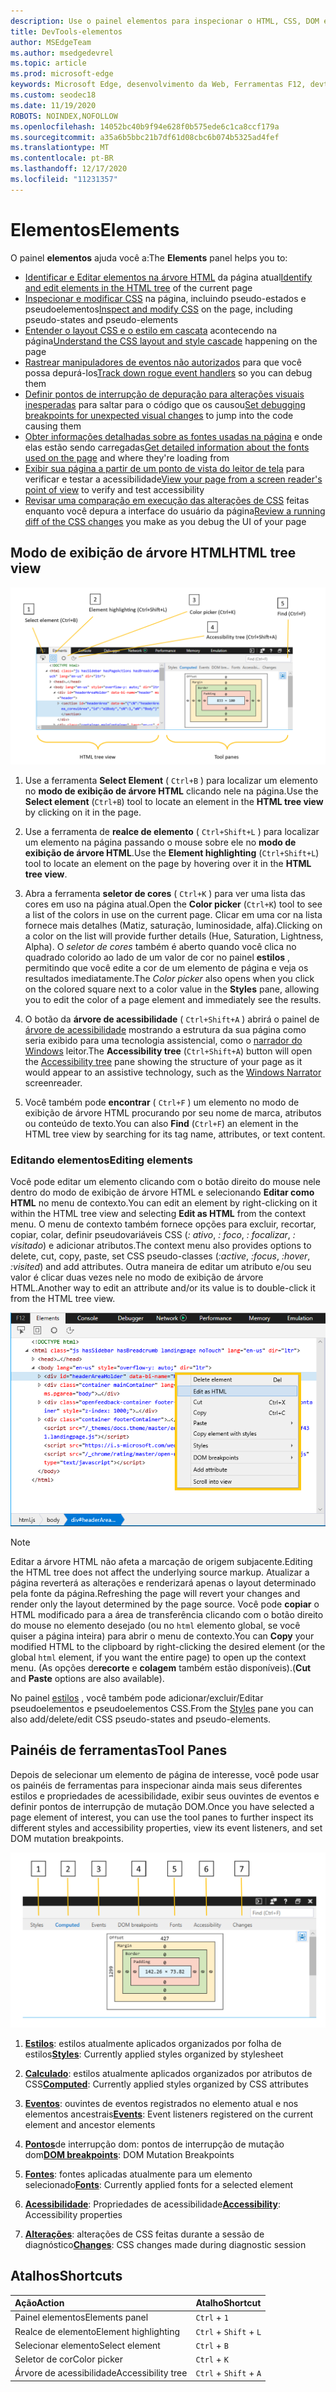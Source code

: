 ```yaml
---
description: Use o painel elementos para inspecionar o HTML, CSS, DOM e acessibilidade da página.
title: DevTools-elementos
author: MSEdgeTeam
ms.author: msedgedevrel
ms.topic: article
ms.prod: microsoft-edge
keywords: Microsoft Edge, desenvolvimento da Web, Ferramentas F12, devtools, elementos, HTML, CSS, pontos de interrupção do dom, eventos, acessibilidade
ms.custom: seodec18
ms.date: 11/19/2020
ROBOTS: NOINDEX,NOFOLLOW
ms.openlocfilehash: 14052bc40b9f94e628f0b575ede6c1ca8ccf179a
ms.sourcegitcommit: a35a6b5bbc21b7df61d08cbc6b074b5325ad4fef
ms.translationtype: MT
ms.contentlocale: pt-BR
ms.lasthandoff: 12/17/2020
ms.locfileid: "11231357"
---
```

# <span data-ttu-id="68a7b-104">Elementos</span><span class="sxs-lookup"><span data-stu-id="68a7b-104">Elements</span></span>

<span data-ttu-id="68a7b-105">O painel **elementos** ajuda você a:</span><span class="sxs-lookup"><span data-stu-id="68a7b-105">The **Elements** panel helps you to:</span></span>

* <span data-ttu-id="68a7b-106">[Identificar e Editar elementos na árvore HTML](#html-tree-view) da página atual</span><span class="sxs-lookup"><span data-stu-id="68a7b-106">[Identify and edit elements in the HTML tree](#html-tree-view) of the current page</span></span>
* <span data-ttu-id="68a7b-107">[Inspecionar e modificar CSS](./elements/styles.md) na página, incluindo pseudo-estados e pseudoelementos</span><span class="sxs-lookup"><span data-stu-id="68a7b-107">[Inspect and modify CSS](./elements/styles.md) on the page, including pseudo-states and pseudo-elements</span></span>
* <span data-ttu-id="68a7b-108">[Entender o layout CSS e o estilo em cascata](./elements/computed.md) acontecendo na página</span><span class="sxs-lookup"><span data-stu-id="68a7b-108">[Understand the CSS layout and style cascade](./elements/computed.md) happening on the page</span></span>
* <span data-ttu-id="68a7b-109">[Rastrear manipuladores de eventos não autorizados](./elements/events.md) para que você possa depurá-los</span><span class="sxs-lookup"><span data-stu-id="68a7b-109">[Track down rogue event handlers](./elements/events.md) so you can debug them</span></span>
* <span data-ttu-id="68a7b-110">[Definir pontos de interrupção de depuração para alterações visuais inesperadas](./elements/dom-breakpoints.md) para saltar para o código que os causou</span><span class="sxs-lookup"><span data-stu-id="68a7b-110">[Set debugging breakpoints for unexpected visual changes](./elements/dom-breakpoints.md) to jump into the code causing them</span></span>
* <span data-ttu-id="68a7b-111">[Obter informações detalhadas sobre as fontes usadas na página](./elements/fonts.md) e onde elas estão sendo carregadas</span><span class="sxs-lookup"><span data-stu-id="68a7b-111">[Get detailed information about the fonts used on the page](./elements/fonts.md) and where they're loading from</span></span>
* <span data-ttu-id="68a7b-112">[Exibir sua página a partir de um ponto de vista do leitor de tela](./elements/accessibility.md) para verificar e testar a acessibilidade</span><span class="sxs-lookup"><span data-stu-id="68a7b-112">[View your page from a screen reader's point of view](./elements/accessibility.md) to verify and test accessibility</span></span> 
* <span data-ttu-id="68a7b-113">[Revisar uma comparação em execução das alterações de CSS](./elements/changes.md) feitas enquanto você depura a interface do usuário da página</span><span class="sxs-lookup"><span data-stu-id="68a7b-113">[Review a running diff of the CSS changes](./elements/changes.md) you make as you debug the UI of your page</span></span>

## <span data-ttu-id="68a7b-114">Modo de exibição de árvore HTML</span><span class="sxs-lookup"><span data-stu-id="68a7b-114">HTML tree view</span></span>

![O painel elementos DevTools do Microsoft Edge](./media/elements.png)

1. <span data-ttu-id="68a7b-116">Use a ferramenta **Select Element** ( `Ctrl+B` ) para localizar um elemento no **modo de exibição de árvore HTML** clicando nele na página.</span><span class="sxs-lookup"><span data-stu-id="68a7b-116">Use the **Select element** (`Ctrl+B`) tool to locate an element in the **HTML tree view** by clicking on it in the page.</span></span>

2. <span data-ttu-id="68a7b-117">Use a ferramenta de **realce de elemento** ( `Ctrl+Shift+L` ) para localizar um elemento na página passando o mouse sobre ele no **modo de exibição de árvore HTML**.</span><span class="sxs-lookup"><span data-stu-id="68a7b-117">Use the **Element highlighting** (`Ctrl+Shift+L`) tool to locate an element on the page by hovering over it in the **HTML tree view**.</span></span>

3. <span data-ttu-id="68a7b-118">Abra a ferramenta **seletor de cores** ( `Ctrl+K` ) para ver uma lista das cores em uso na página atual.</span><span class="sxs-lookup"><span data-stu-id="68a7b-118">Open the **Color picker** (`Ctrl+K`) tool to see a list of the colors in use on the current page.</span></span> <span data-ttu-id="68a7b-119">Clicar em uma cor na lista fornece mais detalhes (Matiz, saturação, luminosidade, alfa).</span><span class="sxs-lookup"><span data-stu-id="68a7b-119">Clicking on a color on the list will provide further details (Hue, Saturation, Lightness, Alpha).</span></span> <span data-ttu-id="68a7b-120">O *seletor de cores* também é aberto quando você clica no quadrado colorido ao lado de um valor de cor no painel **estilos** , permitindo que você edite a cor de um elemento de página e veja os resultados imediatamente.</span><span class="sxs-lookup"><span data-stu-id="68a7b-120">The *Color picker* also opens when you click on the colored square next to a color value in the **Styles** pane, allowing you to edit the color of a page element and immediately see the results.</span></span>

4. <span data-ttu-id="68a7b-121">O botão da **árvore de acessibilidade** ( `Ctrl+Shift+A` ) abrirá o painel de [árvore de acessibilidade](./elements/accessibility.md) mostrando a estrutura da sua página como seria exibido para uma tecnologia assistencial, como o [narrador do Windows](https://support.microsoft.com/help/22798/windows-10-narrator-get-started) leitor.</span><span class="sxs-lookup"><span data-stu-id="68a7b-121">The **Accessibility tree** (`Ctrl+Shift+A`) button will open the [Accessibility tree](./elements/accessibility.md) pane showing the structure of your page as it would appear to an assistive technology, such as the [Windows Narrator](https://support.microsoft.com/help/22798/windows-10-narrator-get-started) screenreader.</span></span>

5. <span data-ttu-id="68a7b-122">Você também pode **encontrar** ( `Ctrl+F` ) um elemento no modo de exibição de árvore HTML procurando por seu nome de marca, atributos ou conteúdo de texto.</span><span class="sxs-lookup"><span data-stu-id="68a7b-122">You can also **Find** (`Ctrl+F`) an element in the HTML tree view by searching for its tag name, attributes, or text content.</span></span>

### <span data-ttu-id="68a7b-123">Editando elementos</span><span class="sxs-lookup"><span data-stu-id="68a7b-123">Editing elements</span></span>

<span data-ttu-id="68a7b-124">Você pode editar um elemento clicando com o botão direito do mouse nele dentro do modo de exibição de árvore HTML e selecionando **Editar como HTML** no menu de contexto.</span><span class="sxs-lookup"><span data-stu-id="68a7b-124">You can edit an element by right-clicking on it within the HTML tree view and selecting **Edit as HTML** from the context menu.</span></span> <span data-ttu-id="68a7b-125">O menu de contexto também fornece opções para excluir, recortar, copiar, colar, definir pseudovariáveis CSS (*: ativo*, *: foco*, *: focalizar*, *: visitado*) e adicionar atributos.</span><span class="sxs-lookup"><span data-stu-id="68a7b-125">The context menu also provides options to delete, cut, copy, paste, set CSS pseudo-classes (*:active*, *:focus*, *:hover*, *:visited*) and add attributes.</span></span> <span data-ttu-id="68a7b-126">Outra maneira de editar um atributo e/ou seu valor é clicar duas vezes nele no modo de exibição de árvore HTML.</span><span class="sxs-lookup"><span data-stu-id="68a7b-126">Another way to edit an attribute and/or its value is to double-click it from the HTML tree view.</span></span>

![Menu de contexto da exibição em árvore HTML](./media/elements_html_tree_context.png)

> [!NOTE]
> <span data-ttu-id="68a7b-128">Editar a árvore HTML não afeta a marcação de origem subjacente.</span><span class="sxs-lookup"><span data-stu-id="68a7b-128">Editing the HTML tree does not affect the underlying source markup.</span></span> <span data-ttu-id="68a7b-129">Atualizar a página reverterá as alterações e renderizará apenas o layout determinado pela fonte da página.</span><span class="sxs-lookup"><span data-stu-id="68a7b-129">Refreshing the page will revert your changes and render only the layout determined by the page source.</span></span> <span data-ttu-id="68a7b-130">Você pode **copiar** o HTML modificado para a área de transferência clicando com o botão direito do mouse no elemento desejado (ou no `html` elemento global, se você quiser a página inteira) para abrir o menu de contexto.</span><span class="sxs-lookup"><span data-stu-id="68a7b-130">You can **Copy** your modified HTML to the clipboard by right-clicking the desired element (or the global `html` element, if you want the entire page) to open up the context menu.</span></span> <span data-ttu-id="68a7b-131">(As opções de**recorte** e **colagem** também estão disponíveis).</span><span class="sxs-lookup"><span data-stu-id="68a7b-131">(**Cut** and **Paste** options are also available).</span></span>

<span data-ttu-id="68a7b-132">No painel [estilos](./elements/styles.md) , você também pode adicionar/excluir/Editar pseudoelementos e pseudoelementos CSS.</span><span class="sxs-lookup"><span data-stu-id="68a7b-132">From the [Styles](./elements/styles.md) pane you can also add/delete/edit CSS pseudo-states and pseudo-elements.</span></span>

## <span data-ttu-id="68a7b-133">Painéis de ferramentas</span><span class="sxs-lookup"><span data-stu-id="68a7b-133">Tool Panes</span></span>

<span data-ttu-id="68a7b-134">Depois de selecionar um elemento de página de interesse, você pode usar os painéis de ferramentas para inspecionar ainda mais seus diferentes estilos e propriedades de acessibilidade, exibir seus ouvintes de eventos e definir pontos de interrupção de mutação DOM.</span><span class="sxs-lookup"><span data-stu-id="68a7b-134">Once you have selected a page element of interest, you can use the tool panes to further inspect its different styles and accessibility properties, view its event listeners, and set DOM mutation breakpoints.</span></span>

![Painéis ferramentas no painel elementos](./media/elements_toolpanes.png)

1. <span data-ttu-id="68a7b-136">[**Estilos**](./elements/styles.md): estilos atualmente aplicados organizados por folha de estilos</span><span class="sxs-lookup"><span data-stu-id="68a7b-136">[**Styles**](./elements/styles.md): Currently applied styles organized by stylesheet</span></span>

2. <span data-ttu-id="68a7b-137">[**Calculado**](./elements/computed.md): estilos atualmente aplicados organizados por atributos de CSS</span><span class="sxs-lookup"><span data-stu-id="68a7b-137">[**Computed**](./elements/computed.md): Currently applied styles organized by CSS attributes</span></span>

3. <span data-ttu-id="68a7b-138">[**Eventos**](./elements/events.md): ouvintes de eventos registrados no elemento atual e nos elementos ancestrais</span><span class="sxs-lookup"><span data-stu-id="68a7b-138">[**Events**](./elements/events.md): Event listeners registered on the current element and ancestor elements</span></span>

4. <span data-ttu-id="68a7b-139">[**Pontos**](./elements/dom-breakpoints.md)de interrupção dom: pontos de interrupção de mutação dom</span><span class="sxs-lookup"><span data-stu-id="68a7b-139">[**DOM breakpoints**](./elements/dom-breakpoints.md): DOM Mutation Breakpoints</span></span> 

5. <span data-ttu-id="68a7b-140">[**Fontes**](./elements/fonts.md): fontes aplicadas atualmente para um elemento selecionado</span><span class="sxs-lookup"><span data-stu-id="68a7b-140">[**Fonts**](./elements/fonts.md): Currently applied fonts for a selected element</span></span>

6. <span data-ttu-id="68a7b-141">[**Acessibilidade**](./elements/accessibility.md): Propriedades de acessibilidade</span><span class="sxs-lookup"><span data-stu-id="68a7b-141">[**Accessibility**](./elements/accessibility.md):  Accessibility properties</span></span>

7. <span data-ttu-id="68a7b-142">[**Alterações**](./elements/changes.md): alterações de CSS feitas durante a sessão de diagnóstico</span><span class="sxs-lookup"><span data-stu-id="68a7b-142">[**Changes**](./elements/changes.md): CSS changes made during diagnostic session</span></span>  

## <span data-ttu-id="68a7b-143">Atalhos</span><span class="sxs-lookup"><span data-stu-id="68a7b-143">Shortcuts</span></span>

| <span data-ttu-id="68a7b-144">Ação</span><span class="sxs-lookup"><span data-stu-id="68a7b-144">Action</span></span>               | <span data-ttu-id="68a7b-145">Atalho</span><span class="sxs-lookup"><span data-stu-id="68a7b-145">Shortcut</span></span>               |
|:---------------------|:-----------------------|
| <span data-ttu-id="68a7b-146">Painel elementos</span><span class="sxs-lookup"><span data-stu-id="68a7b-146">Elements panel</span></span>       | `Ctrl` + `1`           |
| <span data-ttu-id="68a7b-147">Realce de elemento</span><span class="sxs-lookup"><span data-stu-id="68a7b-147">Element highlighting</span></span> | `Ctrl` + `Shift` + `L` |
| <span data-ttu-id="68a7b-148">Selecionar elemento</span><span class="sxs-lookup"><span data-stu-id="68a7b-148">Select element</span></span>       | `Ctrl` + `B`           |
| <span data-ttu-id="68a7b-149">Seletor de cor</span><span class="sxs-lookup"><span data-stu-id="68a7b-149">Color picker</span></span>         | `Ctrl` + `K`           |
| <span data-ttu-id="68a7b-150">Árvore de acessibilidade</span><span class="sxs-lookup"><span data-stu-id="68a7b-150">Accessibility tree</span></span>   | `Ctrl` + `Shift` + `A` |
